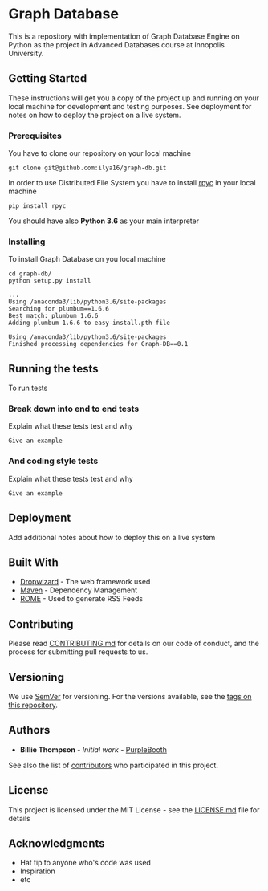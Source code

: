 # Graph Database

This is a repository with implementation of Graph Database Engine on Python as the project in Advanced Databases course at Innopolis University.

## Getting Started

These instructions will get you a copy of the project up and running on your local machine for development and testing purposes. See deployment for notes on how to deploy the project on a live system.

### Prerequisites

You have to clone our repository on your local machine

```
git clone git@github.com:ilya16/graph-db.git
```

In order to use Distributed File System you have to install [rpyc](https://github.com/tomerfiliba/rpyc) in your local machine
```
pip install rpyc
```

You should have also **Python 3.6** as your main interpreter

### Installing

To install Graph Database on you local machine

```
cd graph-db/
python setup.py install
```

```
...
Using /anaconda3/lib/python3.6/site-packages
Searching for plumbum==1.6.6
Best match: plumbum 1.6.6
Adding plumbum 1.6.6 to easy-install.pth file

Using /anaconda3/lib/python3.6/site-packages
Finished processing dependencies for Graph-DB==0.1
```

## Running the tests

To run tests 

### Break down into end to end tests

Explain what these tests test and why

```
Give an example
```

### And coding style tests

Explain what these tests test and why

```
Give an example
```

## Deployment

Add additional notes about how to deploy this on a live system

## Built With

* [Dropwizard](http://www.dropwizard.io/1.0.2/docs/) - The web framework used
* [Maven](https://maven.apache.org/) - Dependency Management
* [ROME](https://rometools.github.io/rome/) - Used to generate RSS Feeds

## Contributing

Please read [CONTRIBUTING.md](https://gist.github.com/PurpleBooth/b24679402957c63ec426) for details on our code of conduct, and the process for submitting pull requests to us.

## Versioning

We use [SemVer](http://semver.org/) for versioning. For the versions available, see the [tags on this repository](https://github.com/your/project/tags). 

## Authors

* **Billie Thompson** - *Initial work* - [PurpleBooth](https://github.com/PurpleBooth)

See also the list of [contributors](https://github.com/your/project/contributors) who participated in this project.

## License

This project is licensed under the MIT License - see the [LICENSE.md](LICENSE.md) file for details

## Acknowledgments

* Hat tip to anyone who's code was used
* Inspiration
* etc
